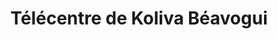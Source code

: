 ---
title: "Télécentre de Koliva Béavogui"
url: /macenta/telecentre-de-koliva-beavogui/
shop: Handy
---